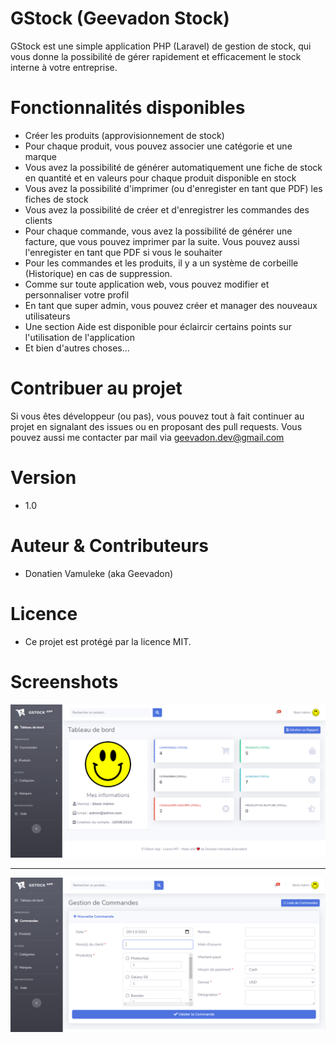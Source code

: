 
# GStock (Geevadon Stock)
GStock est une simple application PHP (Laravel) de gestion de stock, qui vous donne la possibilité de gérer rapidement et efficacement le stock interne à votre entreprise.

# Fonctionnalités disponibles

- Créer les produits (approvisionnement de stock)
- Pour chaque produit, vous pouvez associer une catégorie et une marque
- Vous avez la possibilité de générer automatiquement une fiche de stock en quantité et en valeurs pour chaque produit disponible en stock
- Vous avez la possibilité d'imprimer (ou d'enregister en tant que PDF) les fiches de stock
- Vous avez la possibilité de créer et d'enregistrer les commandes des clients
- Pour chaque commande, vous avez la possibilité de générer une facture, que vous pouvez imprimer par la suite. Vous pouvez aussi l'enregister en tant que PDF si vous le souhaiter
- Pour les commandes et les produits, il y a un système de corbeille (Historique) en cas de suppression.
- Comme sur toute application web, vous pouvez modifier et personnaliser votre profil
- En tant que super admin, vous pouvez créer et manager des nouveaux utilisateurs
- Une section Aide est disponible pour éclaircir certains points sur l'utilisation de l'application
- Et bien d'autres choses...

# Contribuer au projet
Si vous êtes développeur (ou pas), vous pouvez tout à fait continuer au projet en signalant des issues ou en proposant des pull requests. Vous pouvez aussi me contacter par mail via <a href="mailto:geevadon.dev@gmail.com">geevadon.dev@gmail.com<a/>

# Version
- 1.0

# Auteur & Contributeurs
- Donatien Vamuleke (aka Geevadon)

# Licence
- Ce projet est protégé par la licence MIT.

# Screenshots
![Tableau de bord de Geevadon Stock](public/images/gstock-dashboard.png)
<hr />

![Page de création d'une nouvelle commande](public/images/gstock-add-new-order.png)
